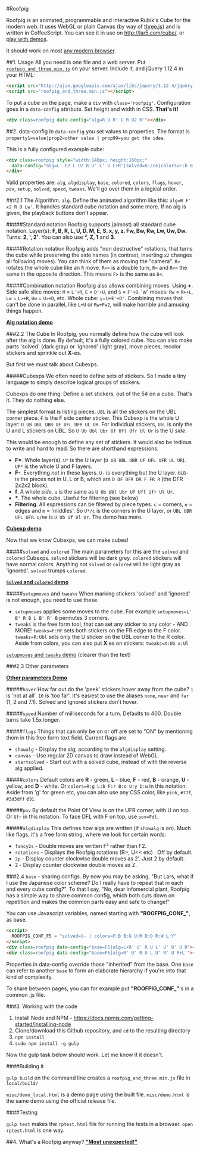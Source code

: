 #Roofpig

Roofpig is an animated, programmable and interactive Rubik's Cube for the modern web. It uses WebGL or plain Canvas (by way of [three.js](http://threejs.org/)) and is written in CoffeeScript. You can see it in use on http://lar5.com/cube/, or [play with demos](http://jsfiddle.net/Lar5/86L4C/). 

It should work on most [any modern browser](http://caniuse.com/canvas).

##1. Usage
All you need is one file and a web server. Put [`roofpig_and_three.min.js`](https://raw.githubusercontent.com/larspetrus/Roofpig/master/roofpig_and_three.min.js) on your server. Include it, and jQuery 1.12.4 in your HTML:

```html
<script src="http://ajax.googleapis.com/ajax/libs/jquery/1.12.4/jquery.min.js"></script>
<script src="roofpig_and_three.min.js"></script>
```

To put a cube on the page, make a `div` with `class='roofpig'`. Configuration goes in a `data-config` attribute. Set height and width in CSS. **That's it!**

```html
<div class=roofpig data-config="alg=R U R' U R U2 R'"></div>
```

##2. data-config
In `data-config` you set values to properties. The format is `property1=value|prop2=other value | prop99=you get the idea`.

This is a fully configured example cube:

```html
<div class=roofpig style="width:140px; height:160px;"
  data-config="alg=L' U2 L U2 R U' L' U L+R'|solved=U-/ce|colors=F:b B:g U:r D:o R:w L:y">
</div>
```

Valid properties are: `alg`, `algdisplay`, `base`, `colored`, `colors`, `flags`, `hover`, `pov`, `setup`, `solved`, `speed`, `tweaks`. We'll go over them in a logical order.

###2.1 The Algorithm. `alg`.
Define the animated algorithm like this: `alg=R F' x2 R D Lw'`. It handles standard cube notation and some more. If no alg is given, the playback buttons don't appear.

#####Standard notation
Roofpig supports (almost) all standard cube notation. Layer(s): **F, B, R, L, U, D. M, E, S. x, y, z. Fw, Bw, Rw, Lw, Uw, Dw**. Turns: **2, ', 2'**. You can also use **², Z, 1** and **3**.


#####Rotation notation
Roofpig adds "non destructive" rotations, that turns the cube while preserving the side names (in contrast, inserting `x2` changes all following moves). You can think of them as moving the "camera". `R>` rotates the whole cube like an `R` move. `R>>` is a double turn, `R<` and `R<<` the same in the opposite direction. This means `F>` is the same as `B<`.

#####Combination notation
Roofpig also allows combining moves. Using **+**. Side safe slice moves: `M` = `L'+R`, `E` = `D'+U`, and `S` = `F'+B`. 'w' moves: `Rw` = `R>+L`, `Lw` = `L>+R`, `Uw` = `U>+D`, etc. Whole cube: `y`=`U+E'+D'`. Combining moves that can't be done in parallel, like `L+U` or `Rw+Fw2`, will make horrible and amusing things happen.

[**Alg notation demo**](http://jsfiddle.net/Lar5/MfpVf/)

###2.2 The Cube
In Roofpig, you normally define how the cube will look after the alg is done. By default, it's a fully colored cube. You can also make parts 'solved' (dark gray) or 'ignored' (light gray), move pieces, recolor stickers and sprinkle out **X**-es.

But first we must talk about Cubexps.

#####Cubexps
We often need to define sets of stickers. So I made a tiny language to simply describe logical groups of stickers.

Cubexps do one thing: Define a set stickers, out of the 54 on a cube. That's it. They do nothing else.

The simplest format is listing pieces. `UBL` is all the stickers on the UBL corner piece. `F` is the F side center sticker. This Cubexp is the whole U layer: `U UB UBL UBR UF UFL UFR UL UR`. For individual stickers, `UbL` is only the U and L stickers on UBL. So `U Ub Ubl Ubr Uf Ufl Ufr Ul Ur` is the U *side*.

This would be enough to define any set of stickers. It would also be tedious to write and hard to read. So there are shorthand expressions.

- __F*__. Whole layer(s). `U*` is the U layer (`U UB UBL UBR UF UFL UFR UL UR`). `UF*` is the whole U and F layers.
- __F-__. Everything *not* in these layers. `U-` is everything but the U layer. `ULB-` is the pieces not in U, L or B, which are `D DF DFR DR F FR R` (the DFR 2x2x2 block).
- __f__. A whole *side*. `u` is the same as `U Ub Ubl Ubr Uf Ufl Ufr Ul Ur`.
- __*__. The whole cube. Useful for filtering (see below)
- __Filtering__. All expressions can be filtered by piece types. `c` = corners, `e` = edges and `m` = 'middles'. So `U*/c` is the corners in the U layer, or `UBL UBR UFL UFR`. `u/me` is `U Ub Uf Ul Ur`. The demo has more.

[**Cubexp demo**](http://jsfiddle.net/Lar5/2xAVX/)

Now that we know Cubexps, we can make cubes!

#####`solved` and `colored`
The main parameters for this are the `solved` and `colored` Cubexps. `solved` stickers will be dark grey. `colored` stickers will have normal colors. Anything not `solved` or `colored` will be light gray as 'ignored'. `solved` trumps `colored`.

[**`Solved` and `colored` demo**](http://jsfiddle.net/Lar5/tE83s/)

#####`setupmoves` and `tweaks`
When marking stickers 'solved' and 'ignored' is not enough, you need to use these.

- `setupmoves` applies some moves to the cube. For example `setupmoves=L' B' R B L B' R' B` permutes 3 corners.
- `tweaks` is the free form tool, that can set any sticker to any color - AND MORE! `tweaks=F:RF` sets both stickers on the FR edge to the F color. `tweaks=R:Ubl` sets only the U sticker on the UBL corner to the R color.
Aside from colors, you can also put **X** es on stickers: `tweaks=X:Ub x:Ul`

[`setupmoves` and `tweaks` demo](http://jsfiddle.net/Lar5/JFgQg/) (clearer than the text)

###2.3 Other parameters

[**Other parameters Demo**](http://jsfiddle.net/Lar5/9vq68/)

#####`hover`
How far out do the 'peek' stickers hover away from the cube? `1` is 'not at all'. `10` is 'too far'. It's easiest to use the aliases `none`, `near` and `far` (1, 2 and 7.1). Solved and ignored stickers don't hover.

#####`speed`
Number of milliseconds for a turn. Defaults to 400. Double turns take 1.5x longer.

#####`flags`
Things that can only be on or off are set to "ON" by mentioning them in this free form text field. Current flags are 
- `showalg` - Display the alg, according to the `algdisplay` setting.
- `canvas` - Use regular 2D canvas to draw instead of WebGL.
- `startsolved` - Start out with a solved cube, instead of with the reverse alg applied.

#####`colors`
Default colors are **R** - green, **L** - blue, **F** - red, **B** - orange, **U** - yellow, and **D** - white. Or `colors=R:g L:b F:r B:o U:y D:w` in this notation. Aside from 'g' for green etc, you can also use any CSS color, like `pink`, `#77f`, `#3d3dff` etc.

#####`pov`
By default the Point Of View is on the UFR corner, with U on top. Or `Ufr` in this notation. To face DFL with F on top, use `pov=Fdl`.

#####`algdisplay`
This defines how algs are written (if `showalg` is on). Much like flags, it's a free form string, where we look for certain words:
- `fancy2s` - Double moves are written F² rather than F2.
- `rotations` - Displays the Roofpig rotations (R>, U<< etc) . Off by default.
- `2p` - Display counter clockwise double moves as 2'. Just 2 by default.
- `Z` - Display counter clockwise double moves as Z.


###2.4 `base` - sharing configs.
By now you may be asking, "But Lars, what if I use the Japanese color scheme? Do I really have to repeat that in each and every cube config?". To that I say, "No, dear infomercial plant, Roofpig has a simple way to share common config, which both cuts down on repetition and makes the common parts easy and safe to change!"

You can use Javascript variables, named starting with **"ROOFPIG_CONF_"**, as base.

```html
<script>
  ROOFPIG_CONF_F5 = "solved=U- | colors=F:B B:G U:R D:O R:W L:Y"
</script>
<div class=roofpig data-config="base=F5|alg=L+R' U' R U L' U' R' U R"></div>
<div class=roofpig data-config="base=F5|alg=R' U' R U L U' R' U R+L'"></div>
```

Properties in data-config override those "inherited" from the base. One `base` can refer to another `base` to form an elaborate hierarchy if you're into that kind of complexity.

To share between pages, you can for example put **"ROOFPIG_CONF_"**'s in a common .js file.

###3. Working with the code
1. Install Node and NPM - https://docs.npmjs.com/getting-started/installing-node
2. Clone/download this Github repository, and `cd` to the resulting directory
3. `npm install`
4. `sudo npm install -g gulp`

Now the gulp task below should work. Let me know if it doesn't.

####Building it

`gulp build` on the command line creates a `roofpig_and_three.min.js` file in `local/build/`

`misc/demo_local.html` is a demo page using the built file. `misc/demo.html` is the same demo using the official release file. 


####Testing

`gulp test` makes the `rptest.html` file for running the tests in a browser. `open rptest.html` is one way.

##4. What's a Roofpig anyway?
[**"Most unexpected!"**](https://www.youtube.com/watch?v=PtO0diaiZEE&t=14m57s)
